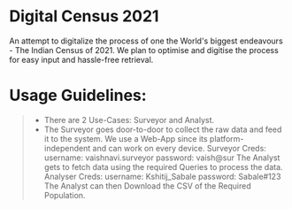 
# Digital Census 2021

An attempt to digitalize the process of one the World's biggest endeavours - The Indian Census of 2021.
We plan to optimise and digitise the process for easy input and hassle-free retrieval.

# Usage Guidelines:
>* There are 2 Use-Cases: Surveyor and Analyst.
>* The Surveyor goes door-to-door to collect the raw data and feed it to the system. We use a Web-App since its platform-independent and can work on every device.
Surveyor Creds:
username: vaishnavi.surveyor password: vaish@sur
The Analyst gets to fetch data using the required Queries to process the data.
Analyser Creds:
username: Kshitij_Sabale password: Sabale#123
The Analyst can then Download the CSV of the Required Population.
